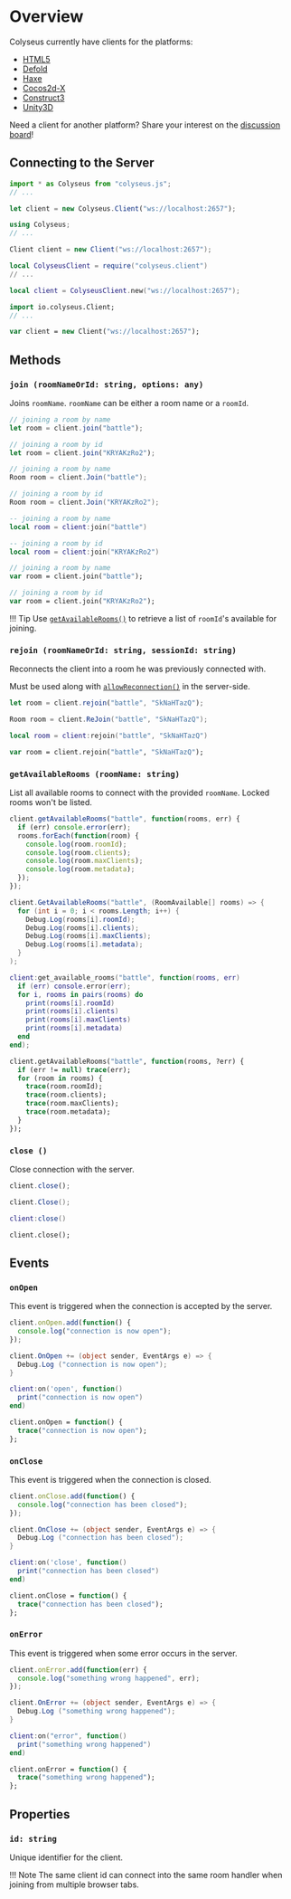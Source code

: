 # Overview

Colyseus currently have clients for the platforms:

- [HTML5](https://github.com/colyseus/colyseus.js)
- [Defold](https://github.com/colyseus/colyseus-defold)
- [Haxe](https://github.com/colyseus/colyseus-hx)
- [Cocos2d-X](https://github.com/colyseus/colyseus-cocos2d-x)
- [Construct3](https://github.com/colyseus/colyseus-construct3)
- [Unity3D](https://github.com/colyseus/colyseus-unity3d)

Need a client for another platform? Share your interest on the [discussion board](https://discuss.colyseus.io/)!

## Connecting to the Server

```typescript fct_label="JavaScript"
import * as Colyseus from "colyseus.js";
// ...

let client = new Colyseus.Client("ws://localhost:2657");
```

```csharp fct_label="C#"
using Colyseus;
// ...

Client client = new Client("ws://localhost:2657");
```

```lua fct_label="lua"
local ColyseusClient = require("colyseus.client")
// ...

local client = ColyseusClient.new("ws://localhost:2657");
```

```haxe fct_label="Haxe"
import io.colyseus.Client;
// ...

var client = new Client("ws://localhost:2657");
```

## Methods

### `join (roomNameOrId: string, options: any)`

Joins `roomName`. `roomName` can be either a room name or a `roomId`.

```typescript fct_label="JavaScript"
// joining a room by name
let room = client.join("battle");

// joining a room by id
let room = client.join("KRYAKzRo2");
```

```csharp fct_label="C#"
// joining a room by name
Room room = client.Join("battle");

// joining a room by id
Room room = client.Join("KRYAKzRo2");
```

```lua fct_label="lua"
-- joining a room by name
local room = client:join("battle")

-- joining a room by id
local room = client:join("KRYAKzRo2")
```

```haxe fct_label="Haxe"
// joining a room by name
var room = client.join("battle");

// joining a room by id
var room = client.join("KRYAKzRo2");
```

!!! Tip
    Use [`getAvailableRooms()`](#getavailablerooms-roomname-string) to retrieve a list of `roomId`'s available for joining.

### `rejoin (roomNameOrId: string, sessionId: string)`

Reconnects the client into a room he was previously connected with.

Must be used along with [`allowReconnection()`](/api-room#allowreconnection-client-seconds) in the server-side.

```typescript fct_label="JavaScript"
let room = client.rejoin("battle", "SkNaHTazQ");
```

```csharp fct_label="C#"
Room room = client.ReJoin("battle", "SkNaHTazQ");
```

```lua fct_label="lua"
local room = client:rejoin("battle", "SkNaHTazQ")
```

```haxe fct_label="Haxe"
var room = client.rejoin("battle", "SkNaHTazQ");
```

### `getAvailableRooms (roomName: string)`

List all available rooms to connect with the provided `roomName`. Locked rooms
won't be listed.

```typescript fct_label="JavaScript"
client.getAvailableRooms("battle", function(rooms, err) {
  if (err) console.error(err);
  rooms.forEach(function(room) {
    console.log(room.roomId);
    console.log(room.clients);
    console.log(room.maxClients);
    console.log(room.metadata);
  });
});
```

```csharp fct_label="C#"
client.GetAvailableRooms("battle", (RoomAvailable[] rooms) => {
  for (int i = 0; i < rooms.Length; i++) {
    Debug.Log(rooms[i].roomId);
    Debug.Log(rooms[i].clients);
    Debug.Log(rooms[i].maxClients);
    Debug.Log(rooms[i].metadata);
  }
);
```

```lua fct_label="lua"
client:get_available_rooms("battle", function(rooms, err)
  if (err) console.error(err);
  for i, rooms in pairs(rooms) do
    print(rooms[i].roomId)
    print(rooms[i].clients)
    print(rooms[i].maxClients)
    print(rooms[i].metadata)
  end
end);
```

```haxe fct_label="Haxe"
client.getAvailableRooms("battle", function(rooms, ?err) {
  if (err != null) trace(err);
  for (room in rooms) {
    trace(room.roomId);
    trace(room.clients);
    trace(room.maxClients);
    trace(room.metadata);
  }
});
```

### `close ()`

Close connection with the server.

```typescript fct_label="JavaScript"
client.close();
```

```csharp fct_label="C#"
client.Close();
```

```lua fct_label="lua"
client:close()
```

```haxe fct_label="Haxe"
client.close();
```

## Events

### `onOpen`

This event is triggered when the connection is accepted by the server.

```typescript fct_label="JavaScript"
client.onOpen.add(function() {
  console.log("connection is now open");
});
```

```csharp fct_label="C#"
client.OnOpen += (object sender, EventArgs e) => {
  Debug.Log ("connection is now open");
}
```

```lua fct_label="lua"
client:on('open', function()
  print("connection is now open")
end)
```

```haxe fct_label="Haxe"
client.onOpen = function() {
  trace("connection is now open");
};
```

### `onClose`

This event is triggered when the connection is closed.

```typescript fct_label="JavaScript"
client.onClose.add(function() {
  console.log("connection has been closed");
});
```

```csharp fct_label="C#"
client.OnClose += (object sender, EventArgs e) => {
  Debug.Log ("connection has been closed");
}
```

```lua fct_label="lua"
client:on('close', function()
  print("connection has been closed")
end)
```

```haxe fct_label="Haxe"
client.onClose = function() {
  trace("connection has been closed");
};
```

### `onError`

This event is triggered when some error occurs in the server.

```typescript fct_label="JavaScript"
client.onError.add(function(err) {
  console.log("something wrong happened", err);
});
```

```csharp fct_label="C#"
client.OnError += (object sender, EventArgs e) => {
  Debug.Log ("something wrong happened");
}
```

```lua fct_label="lua"
client:on("error", function()
  print("something wrong happened")
end)
```

```haxe fct_label="Haxe"
client.onError = function() {
  trace("something wrong happened");
};
```

<!-- TODO: document raw `onMessage` -->
<!-- ### `onMessage` -->

## Properties

### `id: string`

Unique identifier for the client.

!!! Note
    The same client id can connect into the same room handler when joining from multiple browser tabs.

